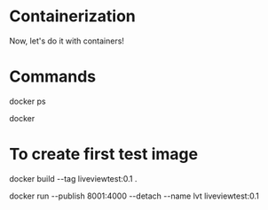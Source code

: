 # Containerization

Now, let's do it with containers!


# Commands

docker ps

docker

# To create first test image

docker build --tag liveviewtest:0.1 .

docker run --publish 8001:4000 --detach --name lvt liveviewtest:0.1
